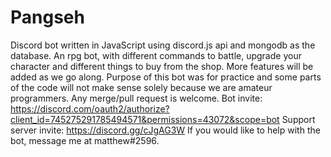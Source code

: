# Pangseh
Discord bot written in JavaScript using discord.js api and mongodb as the database.
An rpg bot, with different commands to battle, upgrade your character and different things to buy from the shop. More features will be added as we go along.
Purpose of this bot was for practice and some parts of the code will not make sense solely because we are amateur programmers.
Any merge/pull request is welcome.
Bot invite: https://discord.com/oauth2/authorize?client_id=745275291785494571&permissions=43072&scope=bot
Support server invite: https://discord.gg/cJgAG3W
If you would like to help with the bot, message me at matthew#2596.
